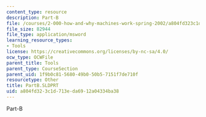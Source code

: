```yaml
---
content_type: resource
description: Part-B
file: /courses/2-000-how-and-why-machines-work-spring-2002/a804fd323c1d713eda6912a04334ba38_PartB.SLDPRT
file_size: 82944
file_type: application/msword
learning_resource_types:
- Tools
license: https://creativecommons.org/licenses/by-nc-sa/4.0/
ocw_type: OCWFile
parent_title: Tools
parent_type: CourseSection
parent_uid: 1f9b0c81-5680-49b0-50b5-7151f7de710f
resourcetype: Other
title: PartB.SLDPRT
uid: a804fd32-3c1d-713e-da69-12a04334ba38
---
```

Part-B